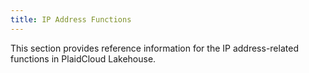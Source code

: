 ```yaml
---
title: IP Address Functions
---
```


This section provides reference information for the IP address-related functions in PlaidCloud Lakehouse.

<IndexOverviewList />
